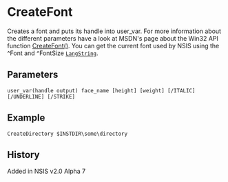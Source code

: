 # CreateFont

Creates a font and puts its handle into user_var. For more information about the different parameters have a look at MSDN's page about the Win32 API function [CreateFont()][1].
You can get the current font used by NSIS using the ^Font and ^FontSize [`LangString`][2].

## Parameters

    user_var(handle output) face_name [height] [weight] [/ITALIC] [/UNDERLINE] [/STRIKE]

## Example

    CreateDirectory $INSTDIR\some\directory

## History

Added in NSIS v2.0 Alpha 7

[1]: http://msdn.microsoft.com/library/default.asp?url=/library/en-us/gdi/fontext_8fp0.asp
[2]: LangString.md